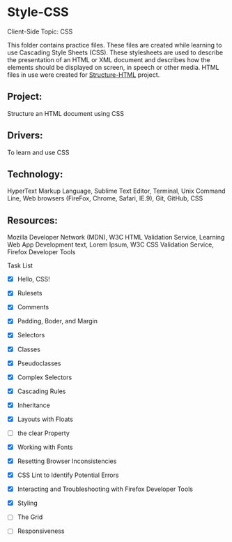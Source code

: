# Style-CSS
Client-Side Topic: CSS

This folder contains practice files.  These files are created while learning to use Cascading Style Sheets (CSS).  These stylesheets are used to describe the presentation of an HTML or XML document and describes how the elements should be displayed on screen, in speech or other media.  HTML files in use were created for [Structure-HTML](https://github.com/Nat34/Structure-HTML.git) project.

## Project: 
Structure an HTML document using CSS
## Drivers: 
To learn and use CSS
## Technology: 
HyperText Markup Language, Sublime Text Editor, Terminal, Unix Command Line, Web browsers (FireFox, Chrome, Safari, IE.9), Git, GitHub, CSS
## Resources: 
Mozilla Developer Network (MDN), W3C HTML Validation Service, Learning Web App Development text, Lorem Ipsum, W3C CSS Validation Service, Firefox Developer Tools

Task List
- [x] Hello, CSS!
- [x] Rulesets
- [x] Comments
- [x] Padding, Boder, and Margin
- [x] Selectors
- [x] Classes
- [x] Pseudoclasses
- [x] Complex Selectors
- [x] Cascading Rules
- [x] Inheritance
- [x] Layouts with Floats
- [ ] the clear Property
- [x] Working with Fonts
- [x] Resetting Browser Inconsistencies
- [x] CSS Lint to Identify Potential Errors
- [x] Interacting and Troubleshooting with Firefox Developer Tools
- [x] Styling
- [ ] The Grid
- [ ] Responsiveness


